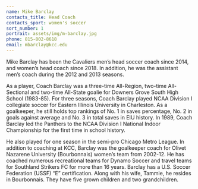 ```yaml
---
name: Mike Barclay
contacts_title: Head Coach
contacts_sport: women's soccer
sort_number: 1
portrait: assets/img/m-barclay.jpg
phone: 815‑802‑8618
email: mbarclay@kcc.edu
---
```

Mike Barclay has been the Cavaliers men’s head soccer coach since 2014, and women’s head coach since 2018. In addition, he was the assistant men’s coach during the 2012 and 2013 seasons.

As a player, Coach Barclay was a three-time All-Region, two-time All-Sectional and two-time All-State goalie for Downers Grove South High School (1983-85). For three seasons, Coach Barclay played NCAA Division I collegiate soccer for Eastern Illinois University in Charleston. As a goalkeeper, he still holds top rankings of No. 1 in saves percentage, No. 2 in goals against average and No. 3 in total saves in EIU history. In 1989, Coach Barclay led the Panthers to the NCAA Division I National Indoor Championship for the first time in school history.

He also played for one season in the semi-pro Chicago Metro League. In addition to coaching at KCC, Barclay was the goalkeeper coach for Olivet Nazarene University (Bourbonnais) women’s team from 2002-12. He has coached numerous recreational teams for Dynamo Soccer and travel teams for Southland Strikers FC for more than 16 years. Barclay has a U.S. Soccer Federation (USSF) “E” certification. Along with his wife, Tammie, he resides in Bourbonnais. They have five grown children and two grandchildren.